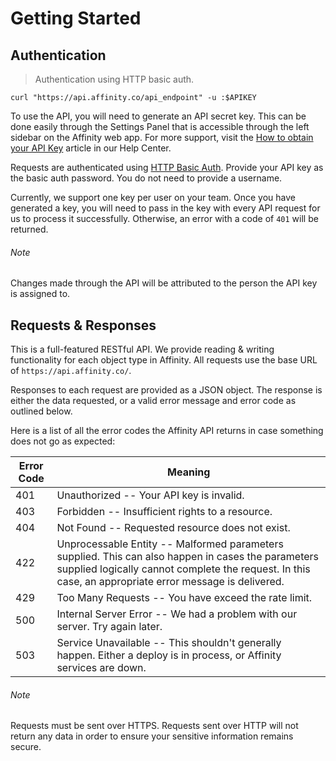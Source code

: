 # Getting Started

## Authentication

> Authentication using HTTP basic auth.

```shell
curl "https://api.affinity.co/api_endpoint" -u :$APIKEY
```

To use the API, you will need to generate an API secret key. This can be done easily through
the Settings Panel that is accessible through the left sidebar on the Affinity web app. For more 
support, visit the [How to obtain your API Key](https://support.affinity.co/hc/en-us/articles/360032633992-How-to-obtain-your-API-Key) 
article in our Help Center.

Requests are authenticated using [HTTP Basic Auth](http://en.wikipedia.org/wiki/Basic_access_authentication).
Provide your API key as the basic auth password. You do not need to provide a username.

Currently, we support one key per user on your team. Once you have generated a key, you
will need to pass in the key with every API request for us to process it successfully.
Otherwise, an error with a code of `401` will be returned.

<aside class="notice">
  <h6>Note</h6>
  <p>Changes made through the API will be attributed to the person the API key is assigned to.</p>
</aside>

## Requests & Responses

This is a full-featured RESTful API. We provide reading & writing functionality for each
object type in Affinity. All requests use the base URL of `https://api.affinity.co/`.

Responses to each request are provided as a JSON object. The response is either the data
requested, or a valid error message and error code as outlined below.

Here is a list of all the error codes the Affinity API returns in case something does not go as expected:

| Error Code | Meaning                                                                                                                                                                                                      |
| ---------- | ------------------------------------------------------------------------------------------------------------------------------------------------------------------------------------------------------------ |
| 401        | Unauthorized -- Your API key is invalid.                                                                                                                                                                     |
| 403        | Forbidden --  Insufficient rights to a resource.                                                                                                                                                             |
| 404        | Not Found -- Requested resource does not exist.                                                                                                                                                              |
| 422        | Unprocessable Entity -- Malformed parameters supplied. This can also happen in cases the parameters supplied logically cannot complete the request. In this case, an appropriate error message is delivered. |
| 429        | Too Many Requests -- You have exceed the rate limit.                                                                                                                                                         |
| 500        | Internal Server Error -- We had a problem with our server. Try again later.                                                                                                                                  |
| 503        | Service Unavailable -- This shouldn't generally happen. Either a deploy is in process, or Affinity services are down.                                                                                        |

<aside class="notice">
  <h6>Note</h6>
  <p>Requests must be sent over HTTPS. Requests sent over HTTP will not return any data in order to ensure your sensitive information remains secure.</p>
</aside>
